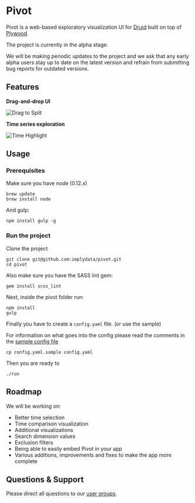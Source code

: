 # Pivot

Pivot is a web-based exploratory visualization UI for [Druid](https://github.com/druid-io/druid) built on top of 
[Plywood](https://github.com/implydata/plywood). 

The project is currently in the alpha stage.

We will be making periodic updates to the project and we ask that any early alpha users stay up to date on the
latest version and refrain from submitting bug reports for outdated versions. 

## Features

**Drag-and-drop UI**

![Drag to Split](https://github.com/implydata/pivot/raw/master/assets/images/drag-to-split.gif)

**Time series exploration**

![Time Highlight](https://github.com/implydata/pivot/raw/master/assets/images/time-highlight.gif)

## Usage

### Prerequisites

Make sure you have node (0.12.x)

```
brew update
brew install node
```

And gulp:

```
npm install gulp -g
```


### Run the project

Clone the project

```
git clone git@github.com:implydata/pivot.git
cd pivot
```

Also make sure you have the SASS lint gem:

```
gem install scss_lint
```

Next, inside the pivot folder run:

```
npm install
gulp
```

Finally you have to create a `config.yaml` file. (or use the sample)

For information on what goes into the config please read the comments in the [sample config file](/config.yaml.sample)

```
cp config.yaml.sample config.yaml
```

Then you are ready to

```
./run
```


## Roadmap

We will be working on:
- Better time selection
- Time comparison visualization
- Additional visualizations
- Search dimension values
- Exclusion filters
- Being able to easily embed Pivot in your app
- Various additions, improvements and fixes to make the app more complete

## Questions & Support

Please direct all questions to our [user groups](https://groups.google.com/forum/#!forum/imply-user-group).
